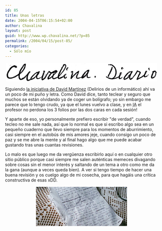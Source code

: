 ```yaml
---
id: 85
title: Unas letras
date: 2004-04-15T06:15:54+02:00
author: Chavalina
layout: post
guid: http://www.wp.chavalina.net/?p=85
permalink: /2004/04/15/post-85/
categories:
  - Sólo mío
---
```

<p align="center">
  <img src="/imagenes/fotos/escrito.jpg" width="500" height="60" />
</p>

Siguiendo <a href="http://dmnet.bitacoras.com/index.php?id=1728" target="_blank">la iniciativa de David Martínez</a> (Delirios de un informático) ahí va un poco de mi pu&ntilde;o y letra. Como David dice, tanto teclear y seguro que muchos se están olvidando ya de coger un bolígrafo; yo sin embargo me parece que lo tengo crudo, ya que el lunes vuelvo a clase, y en <acronym title="Inteligencia Artificial">IA</acronym> el profesor no perdona los 3 folios por las dos caras en cada sesión!

Y aparte de eso, yo personalmente prefiero escribir "de verdad", cuando tecleo no me sale nada, así que lo normal es que si escribo algo sea en un peque&ntilde;o cuaderno que llevo siempre para los momentos de aburrimiento, casi siempre en el autobús de mis amores jeje, cuando consigo un poco de paz y se me abre la mente y al final hago algo que me puede acabar gustando tras unas cuantas revisiones. 

Lo malo es que luego me da verg&uuml;enza escribirlo aquí o en cualquier otro sitio público porque casi siempre me salen auténticas memeces divagando sobre cosas sin el menor interés y saltando de un tema a otro como me da la gana (aunque a veces queda bien). A ver si tengo tiempo de hacer una buena revisión y os cuelgo algo de mi cosecha, para que hagáis una crítica constructiva de esas xDD. 

<p align="center">
  <img src="/imagenes/fotos/folios.jpg" width="300" height="129" />
</p>